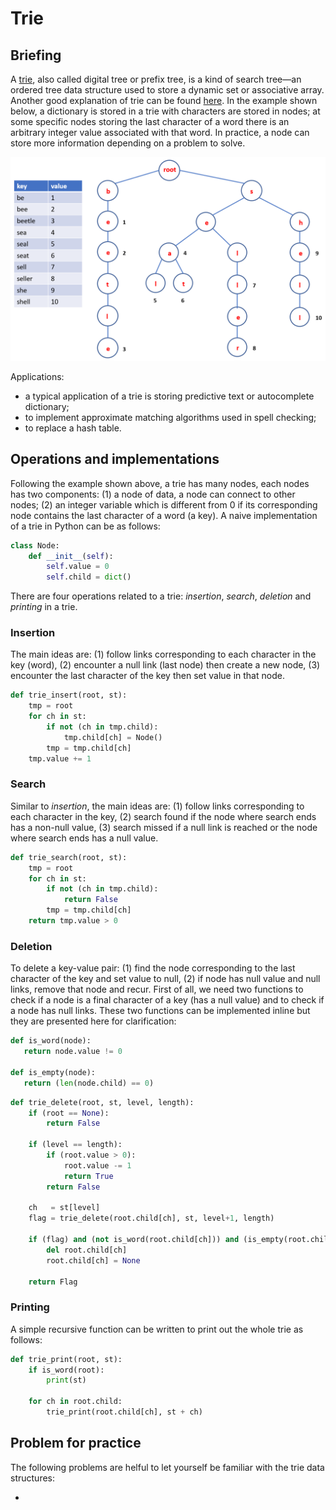 # Trie

## Briefing

A [trie](https://en.wikipedia.org/wiki/Trie), also called digital tree or prefix tree, is a kind of search tree—an ordered tree data structure used to store a dynamic set or associative array. Another good explanation of trie can be found [here](https://algs4.cs.princeton.edu/lectures/52Tries.pdf). In the example shown below, a dictionary is stored in a trie with characters are stored in nodes; at some specific nodes storing the last character of a word there is an arbitrary integer value associated with that word. In practice, a node can store more information depending on a problem to solve.

![Example of a trie](../../.gitbook/assets/trie.png)

Applications:

* a typical application of a trie is storing predictive text or autocomplete dictionary;
* to implement approximate matching algorithms used in spell checking;
* to replace a hash table.

## Operations and implementations

Following the example shown above, a trie has many nodes, each nodes has two components: \(1\) a node of data, a node can connect to other nodes; \(2\) an integer variable which is different from 0 if its corresponding node contains the last character of a word \(a key\). A naive implementation of a trie in Python can be as follows:

```python
class Node:
    def __init__(self):
        self.value = 0
        self.child = dict()
```

There are four operations related to a trie: _insertion_, _search_, _deletion_ and _printing_ in a trie.

### Insertion

The main ideas are: \(1\) follow links corresponding to each character in the key \(word\), \(2\) encounter a null link \(last node\) then create a new node, \(3\) encounter the last character of the key then set value in that node.

```python
def trie_insert(root, st):
    tmp = root
    for ch in st:
        if not (ch in tmp.child):
            tmp.child[ch] = Node()
        tmp = tmp.child[ch]
    tmp.value += 1
```

### Search

Similar to _insertion_, the main ideas are: \(1\) follow links corresponding to each character in the key, \(2\) search found if the node where search ends has a non-null value, \(3\) search missed if a null link is reached or the node where search ends has a null value.

```python
def trie_search(root, st):
    tmp = root
    for ch in st:
        if not (ch in tmp.child):
            return False
        tmp = tmp.child[ch]
    return tmp.value > 0
```

### Deletion

To delete a key-value pair: \(1\) find the node corresponding to the last character of the key and set value to null, \(2\) if node has null value and null links, remove that node and recur. First of all, we need two functions to check if a node is a final character of a key \(has a null value\) and to check if a node has null links. These two functions can be implemented inline but they are presented here for clarification:

```python
def is_word(node):
   return node.value != 0

def is_empty(node):
   return (len(node.child) == 0)
```

```python
def trie_delete(root, st, level, length):
    if (root == None):
        return False

    if (level == length):
        if (root.value > 0):
            root.value -= 1
            return True
        return False

    ch   = st[level]
    flag = trie_delete(root.child[ch], st, level+1, length)

    if (flag) and (not is_word(root.child[ch])) and (is_empty(root.child[ch])):
        del root.child[ch]
        root.child[ch] = None

    return Flag
```

### Printing

A simple recursive function can be written to print out the whole trie as follows:

```python
def trie_print(root, st):
    if is_word(root):
        print(st)

    for ch in root.child:
        trie_print(root.child[ch], st + ch)
```

## Problem for practice

The following problems are helful to let yourself be familiar with the trie data structures:

* 
